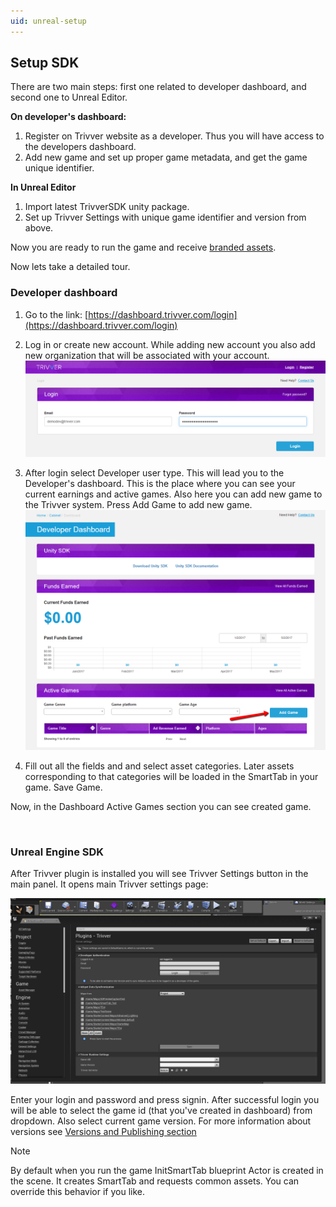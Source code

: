 ```yaml
---
uid: unreal-setup
---
```


## Setup SDK

There are two main steps: first one related to developer dashboard, and second one to Unreal Editor.

**On developer's dashboard:**
1. Register on Trivver website as a developer. Thus you will have access to the developers dashboard.
2. Add new game and set up proper game metadata, and get the game unique identifier.  

**In Unreal Editor**
1. Import latest TrivverSDK unity package.
2. Set up Trivver Settings with unique game identifier and version from above.

Now you are ready to run the game and receive [branded assets](../terms/branded_asset.md).

Now lets take a detailed tour.

### Developer dashboard

1. Go to the link: [https://dashboard.trivver.com/login](https://dashboard.trivver.com/login) 
2. Log in or create new account. While adding new account you also add new organization that will be associated with your account.  
![Login]( ../images/dashboard_login_pannel.png "Login panel")  

3. After login select Developer user type. This will lead you to the Developer's dashboard. This is the place where you can see your current earnings and active games. Also here you can add new game to the Trivver system. Press Add Game to add new game.
![Games]( ../images/dashboard_games_pannel.png "Games panel")  

4. Fill out all the fields and and select asset categories. Later assets corresponding to that categories will be loaded in the SmartTab in your game. Save Game. 

Now, in the Dashboard Active Games section you can see created game.

<br/>


### Unreal Engine SDK

After Trivver plugin is installed you will see Trivver Settings button in the main panel. It opens main Trivver settings page:

![show plugin content](../images/unreal-settings.png "show plugin content")

Enter your login and password and press signin. After successful login you will be able to select the game id (that you've created in dashboard) from dropdown.
Also select current game version. For more information about versions see [Versions and Publishing section](xref:unity-versions)


> [!NOTE]
> By default when you run the game InitSmartTab blueprint Actor is created in the scene. It creates SmartTab and requests common assets. You can override this behavior if you like.
